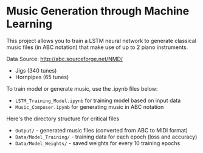 # Music Generation through Machine Learning

This project allows you to train a LSTM neural network to generate classical music files (in ABC notation) that make use of up to 2 piano instruments.

Data Source: http://abc.sourceforge.net/NMD/
* Jigs (340 tunes)
* Hornpipes (65 tunes)

To train model or generate music, use the .ipynb files below:
* `LSTM_Training_Model.ipynb` for training model based on input data
* `Music_Composer.ipynb` for generating music in ABC notation

Here's the directory structure for critical files
* `Output/` - generated music files (converted from ABC to MIDI format)
* `Data/Model_Training/` - training data for each epoch (loss and accuracy)
* `Data/Model_Weights/` - saved weights for every 10 training epochs
